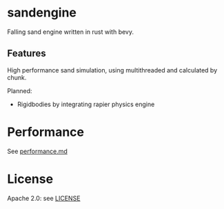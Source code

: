 # sandengine
Falling sand engine written in rust with bevy.

## Features
High performance sand simulation, using multithreaded and calculated by chunk.

Planned:
- Rigidbodies by integrating rapier physics engine

# Performance
See [performance.md](./performance.md)

# License
Apache 2.0: see [LICENSE](./LICENSE)